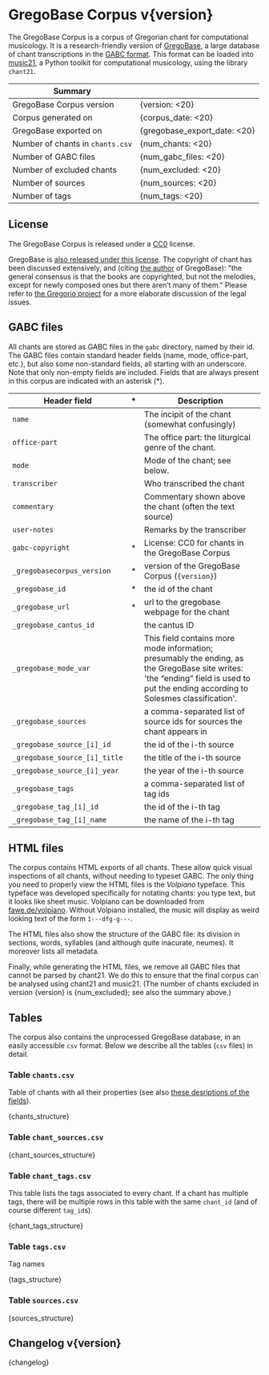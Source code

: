 GregoBase Corpus v{version}
===========================

The GregoBase Corpus is a corpus of Gregorian chant for computational musicology.
It is a research-friendly version of [GregoBase](gregobase.selapa.net/), a
large database of chant transcriptions in the
[GABC format](https://gregorio-project.github.io/gabc/index.html).
This format can be loaded into [music21](https://web.mit.edu/music21/), a Python
toolkit for computational musicology, using the library `chant21`.

| Summary                          |                      |
|----------------------------------|----------------------|
| GregoBase Corpus version         | {version: <20} |
| Corpus generated on              | {corpus_date: <20} |
| GregoBase exported on            | {gregobase_export_date: <20} |
| Number of chants in `chants.csv` | {num_chants: <20} |
| Number of GABC files             | {num_gabc_files: <20} |
| Number of excluded chants        | {num_excluded: <20} |
| Number of sources                | {num_sources: <20} |
| Number of tags                   | {num_tags: <20} |

License
-------

The GregoBase Corpus is released under a
[CC0](https://creativecommons.org/publicdomain/zero/1.0/) license.

GregoBase is
[also released under this license](https://gregobase.selapa.net/?page_id=2]).
The copyright of chant has been discussed extensively, and (citing 
[the author](https://gregobase.selapa.net/?page_id=18) of GregoBase): "the general consensus is that the books are copyrighted, but not the melodies, except for newly composed ones but there aren’t many of them." 
Please refer to 
[the Gregorio project](https://gregorio-project.github.io/legalissues.html) 
for a more elaborate discussion of the legal issues.

GABC files
----------

All chants are stored as GABC files in the `gabc` directory, named by their id.
The GABC files contain standard header fields (name, mode, office-part, etc.),
but also some non-standard fields, all starting with an underscore.
Note that only non-empty fields are included. Fields that are always present in
this corpus are indicated with an asterisk (*).

| Header field                  | * | Description                                        |
|-------------------------------|---|----------------------------------------------------|
| `name`                        |   |The incipit of the chant (somewhat confusingly)     |
| `office-part`                 |   |The office part: the liturgical genre of the chant. |
| `mode `                       |   |Mode of the chant; see below.                       |
| `transcriber`                 |   | Who transcribed the chant                          |
| `commentary`                  |   | Commentary shown above the chant (often the text source) |
| `user-notes`                  |   | Remarks by the transcriber                         |
| `gabc-copyright`              | * | License: CC0 for chants in the GregoBase Corpus    |
| `_gregobasecorpus_version`    | * | version of the GregoBase Corpus (`{version}`)      |
| `_gregobase_id`               | * | the id of the chant                                |
| `_gregobase_url`              | * | url to the gregobase webpage for the chant         |
| `_gregobase_cantus_id`        |   | the cantus ID                                      |
| `_gregobase_mode_var`         |   | This field contains more mode information; presumably the ending, as the GregoBase site writes: 'the “ending” field is used to put the ending according to Solesmes classification'. |
| `_gregobase_sources`          |   | a comma-separated list of source ids for sources the chant appears in |
| `_gregobase_source_[i]_id`    |   | the id of the i-th source                          |
| `_gregobase_source_[i]_title` |   | the title of the i-th source                       |
| `_gregobase_source_[i]_year`  |   | the year of the i-th source                        |
| `_gregobase_tags`             |   | a comma-separated list of tag ids                  |
| `_gregobase_tag_[i]_id`       |   | the id of the i-th tag                             |
| `_gregobase_tag_[i]_name`     |   | the name of the i-th tag                           |

HTML files
----------

The corpus contains HTML exports of all chants. These allow quick visual inspections of
all chants, without needing to typeset GABC. The only thing you need to properly view
the HTML files is the *Volpiano* typeface. This typeface was developed specifically
for notating chants: you type text, but it looks like sheet music.
Volpiano can be downloaded from [fawe.de/volpiano](http://www.fawe.de/volpiano/).
Without Volpiano installed, the music will display as weird looking text of the
form `1---dfg-g---`.

The HTML files also show the structure of the GABC file: its division in sections, words,
syllables (and although quite inacurate, neumes). It moreover lists all metadata.

Finally, while generating the HTML files, we remove all GABC files that cannot be
parsed by chant21. We do this to ensure that the final corpus can be analysed using
chant21 and music21. (The number of chants excluded in version {version} is {num_excluded};
see also the summary above.)

Tables
------

The corpus also contains the unprocessed GregoBase database, in an easily accessible
`csv` format. Below we describe all the tables (`csv` files) in detail.

### Table `chants.csv`

Table of chants with all their properties (see also [these desriptions of the fields](https://gregobase.selapa.net/?page_id=18)).

{chants_structure}

### Table `chant_sources.csv`

{chant_sources_structure}

### Table `chant_tags.csv`

This table lists the tags associated to every chant. If a chant has
multiple tags, there will be multiple rows in this table with the same `chant_id` (and of course different `tag_id`s).

{chant_tags_structure}

### Table `tags.csv`

Tag names

{tags_structure}

### Table `sources.csv`

{sources_structure}

Changelog v{version}
-------------------

{changelog}
